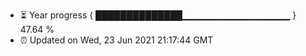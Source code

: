 - ⏳ Year progress { ██████████████▁▁▁▁▁▁▁▁▁▁▁▁▁▁▁▁ } 47.64 %
- ⏰ Updated on Wed, 23 Jun 2021 21:17:44 GMT

